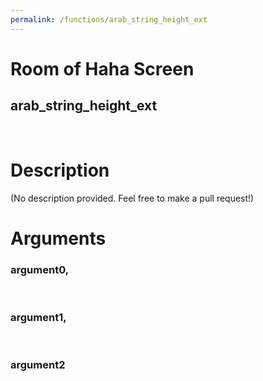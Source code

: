 ```yaml
---
permalink: /functions/arab_string_height_ext
---
```

# Room of Haha Screen  
## arab_string_height_ext  
&nbsp;  
# Description  
(No description provided. Feel free to make a pull request!) 
&nbsp;  
# Arguments
### argument0, 

&nbsp;  
### argument1, 

&nbsp;  
### argument2

&nbsp;  


